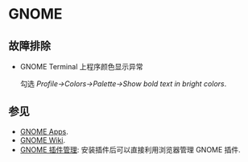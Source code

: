 # GNOME

## 故障排除

- GNOME Terminal 上程序颜色显示异常

   勾选 *Profile->Colors->Palette->Show bold text in bright colors*.  

## 参见

- [GNOME Apps](https://wiki.gnome.org/Apps).
- [GNOME Wiki](https://wiki.gnome.org/Home).
- [GNOME 插件管理](https://extensions.gnome.org/): 安装插件后可以直接利用浏览器管理 GNOME 插件.
